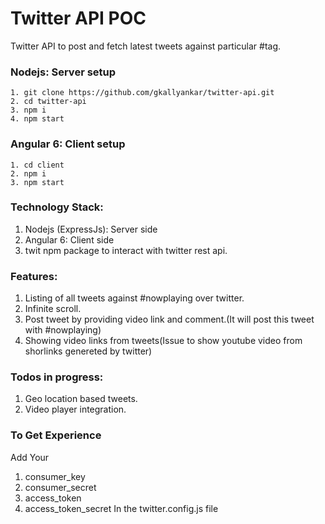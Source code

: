 # Twitter API POC

Twitter API to post and fetch latest tweets against particular #tag.

### Nodejs: Server setup
```
1. git clone https://github.com/gkallyankar/twitter-api.git
2. cd twitter-api
3. npm i
4. npm start 
```

### Angular 6: Client setup
```
1. cd client
2. npm i
3. npm start
```

### Technology Stack:
1. Nodejs (ExpressJs): Server side
2. Angular 6: Client side
3. twit npm package to interact with twitter rest api.

### Features:
1. Listing of all tweets against #nowplaying over twitter.
2. Infinite scroll.
3. Post tweet by providing video link and comment.(It will post this tweet with #nowplaying)
4. Showing video links from tweets(Issue to show youtube video from shorlinks genereted by twitter)

### Todos in progress:
1. Geo location based tweets.
2. Video player integration.

### To Get Experience 
Add Your 
1. consumer_key
2. consumer_secret
3. access_token
4. access_token_secret 
In the twitter.config.js file
